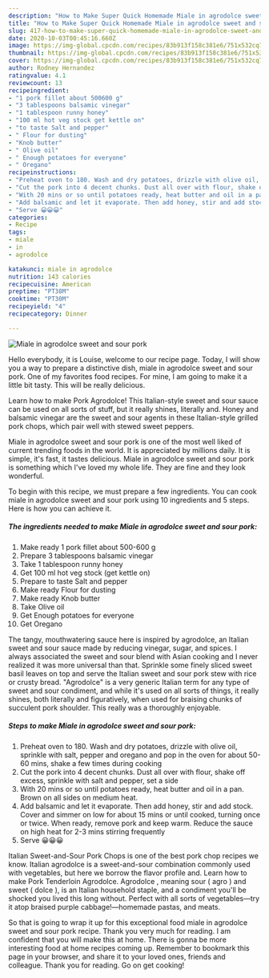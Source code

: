 ```yaml
---
description: "How to Make Super Quick Homemade Miale in agrodolce sweet and sour pork"
title: "How to Make Super Quick Homemade Miale in agrodolce sweet and sour pork"
slug: 417-how-to-make-super-quick-homemade-miale-in-agrodolce-sweet-and-sour-pork
date: 2020-10-03T00:45:16.660Z
image: https://img-global.cpcdn.com/recipes/83b913f158c381e6/751x532cq70/miale-in-agrodolce-sweet-and-sour-pork-recipe-main-photo.jpg
thumbnail: https://img-global.cpcdn.com/recipes/83b913f158c381e6/751x532cq70/miale-in-agrodolce-sweet-and-sour-pork-recipe-main-photo.jpg
cover: https://img-global.cpcdn.com/recipes/83b913f158c381e6/751x532cq70/miale-in-agrodolce-sweet-and-sour-pork-recipe-main-photo.jpg
author: Rodney Hernandez
ratingvalue: 4.1
reviewcount: 13
recipeingredient:
- "1 pork fillet about 500600 g"
- "3 tablespoons balsamic vinegar"
- "1 tablespoon runny honey"
- "100 ml hot veg stock get kettle on"
- "to taste Salt and pepper"
- " Flour for dusting"
- "Knob butter"
- " Olive oil"
- " Enough potatoes for everyone"
- " Oregano"
recipeinstructions:
- "Preheat oven to 180. Wash and dry potatoes, drizzle with olive oil, sprinkle with salt, pepper and oregano and pop in the oven for about 50-60 mins, shake a few times during cooking"
- "Cut the pork into 4 decent chunks. Dust all over with flour, shake off excess, sprinkle with salt and pepper, set a side"
- "With 20 mins or so until potatoes ready, heat butter and oil in a pan. Brown on all sides on medium heat."
- "Add balsamic and let it evaporate. Then add honey, stir and add stock. Cover and simmer on low for about 15 mins or until cooked, turning once or twice. When ready, remove pork and keep warm. Reduce the sauce on high heat for 2-3 mins stirring frequently"
- "Serve 😀😀😀"
categories:
- Recipe
tags:
- miale
- in
- agrodolce

katakunci: miale in agrodolce 
nutrition: 143 calories
recipecuisine: American
preptime: "PT38M"
cooktime: "PT30M"
recipeyield: "4"
recipecategory: Dinner

---
```



![Miale in agrodolce sweet and sour pork](https://img-global.cpcdn.com/recipes/83b913f158c381e6/751x532cq70/miale-in-agrodolce-sweet-and-sour-pork-recipe-main-photo.jpg)

Hello everybody, it is Louise, welcome to our recipe page. Today, I will show you a way to prepare a distinctive dish, miale in agrodolce sweet and sour pork. One of my favorites food recipes. For mine, I am going to make it a little bit tasty. This will be really delicious.

Learn how to make Pork Agrodolce! This Italian-style sweet and sour sauce can be used on all sorts of stuff, but it really shines, literally and. Honey and balsamic vinegar are the sweet and sour agents in these Italian-style grilled pork chops, which pair well with stewed sweet peppers.

Miale in agrodolce sweet and sour pork is one of the most well liked of current trending foods in the world. It is appreciated by millions daily. It is simple, it's fast, it tastes delicious. Miale in agrodolce sweet and sour pork is something which I've loved my whole life. They are fine and they look wonderful.


To begin with this recipe, we must prepare a few ingredients. You can cook miale in agrodolce sweet and sour pork using 10 ingredients and 5 steps. Here is how you can achieve it.

<!--inarticleads1-->

##### The ingredients needed to make Miale in agrodolce sweet and sour pork:

1. Make ready 1 pork fillet about 500-600 g
1. Prepare 3 tablespoons balsamic vinegar
1. Take 1 tablespoon runny honey
1. Get 100 ml hot veg stock (get kettle on)
1. Prepare to taste Salt and pepper
1. Make ready  Flour for dusting
1. Make ready Knob butter
1. Take  Olive oil
1. Get  Enough potatoes for everyone
1. Get  Oregano


The tangy, mouthwatering sauce here is inspired by agrodolce, an Italian sweet and sour sauce made by reducing vinegar, sugar, and spices. I always associated the sweet and sour blend with Asian cooking and I never realized it was more universal than that. Sprinkle some finely sliced sweet basil leaves on top and serve the Italian sweet and sour pork stew with rice or crusty bread. &#34;Agrodolce&#34; is a very generic Italian term for any type of sweet and sour condiment, and while it&#39;s used on all sorts of things, it really shines, both literally and figuratively, when used for braising chunks of succulent pork shoulder. This really was a thoroughly enjoyable. 

<!--inarticleads2-->

##### Steps to make Miale in agrodolce sweet and sour pork:

1. Preheat oven to 180. Wash and dry potatoes, drizzle with olive oil, sprinkle with salt, pepper and oregano and pop in the oven for about 50-60 mins, shake a few times during cooking
1. Cut the pork into 4 decent chunks. Dust all over with flour, shake off excess, sprinkle with salt and pepper, set a side
1. With 20 mins or so until potatoes ready, heat butter and oil in a pan. Brown on all sides on medium heat.
1. Add balsamic and let it evaporate. Then add honey, stir and add stock. Cover and simmer on low for about 15 mins or until cooked, turning once or twice. When ready, remove pork and keep warm. Reduce the sauce on high heat for 2-3 mins stirring frequently
1. Serve 😀😀😀


Italian Sweet-and-Sour Pork Chops is one of the best pork chop recipes we know. Italian agrodolce is a sweet-and-sour combination commonly used with vegetables, but here we borrow the flavor profile and. Learn how to make Pork Tenderloin Agrodolce. Agrodolce , meaning sour ( agro ) and sweet ( dolce ), is an Italian household staple, and a condiment you&#39;ll be shocked you lived this long without. Perfect with all sorts of vegetables—try it atop braised purple cabbage!—homemade pastas, and meats. 

So that is going to wrap it up for this exceptional food miale in agrodolce sweet and sour pork recipe. Thank you very much for reading. I am confident that you will make this at home. There is gonna be more interesting food at home recipes coming up. Remember to bookmark this page in your browser, and share it to your loved ones, friends and colleague. Thank you for reading. Go on get cooking!
